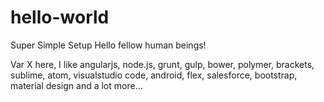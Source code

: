 # hello-world
Super Simple Setup
Hello fellow human beings!

Var X here, I like angularjs, node.js, grunt, gulp, bower, polymer, brackets, sublime, atom, visualstudio code, android, flex, salesforce, bootstrap, material design and a lot more...
